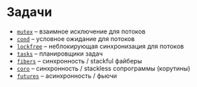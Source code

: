# Задачи

- [`mutex`](mutex) – взаимное исключение для потоков
- [`cond`](cond) – условное ожидание для потоков
- [`lockfree`](lockfree) – неблокирующая синхронизация для потоков
- [`tasks`](tasks) – планировщики задач
- [`fibers`](fibers) – синхронность / stackful файберы
- [`coro`](coro) – синхронность / stackless сопрограммы (корутины)
- [`futures`](futures) – асинхронность / фьючи
